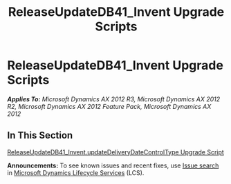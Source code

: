 ﻿---
title: ReleaseUpdateDB41_Invent Upgrade Scripts
TOCTitle: ReleaseUpdateDB41_Invent Upgrade Scripts
ms:assetid: 013f55a4-73a8-4cb2-abbe-78a38914b872
ms:mtpsurl: https://msdn.microsoft.com/en-us/library/JJ684621(v=AX.60)
ms:contentKeyID: 49706319
ms.date: 05/18/2015
mtps_version: v=AX.60
---

# ReleaseUpdateDB41\_Invent Upgrade Scripts 


_**Applies To:** Microsoft Dynamics AX 2012 R3, Microsoft Dynamics AX 2012 R2, Microsoft Dynamics AX 2012 Feature Pack, Microsoft Dynamics AX 2012_

## In This Section

[ReleaseUpdateDB41\_Invent.updateDeliveryDateControlType Upgrade Script](releaseupdatedb41-invent-updatedeliverydatecontroltype-upgrade-script.md)

  
**Announcements:** To see known issues and recent fixes, use [Issue search](http://go.microsoft.com/fwlink/?linkid=389258) in [Microsoft Dynamics Lifecycle Services](http://go.microsoft.com/fwlink/?linkid=306505) (LCS).

